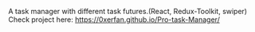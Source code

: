 A task manager with different task futures.(React, Redux-Toolkit, swiper)
Check project here: https://0xerfan.github.io/Pro-task-Manager/
